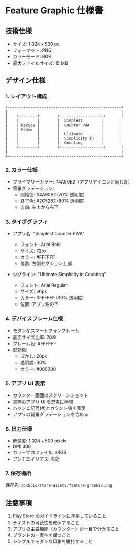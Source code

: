 # Feature Graphic 仕様書

## 技術仕様

- サイズ: 1,024 x 500 px
- フォーマット: PNG
- カラーモード: RGB
- 最大ファイルサイズ: 15 MB

## デザイン仕様

### 1. レイアウト構成

```
+--------------------------------------------------+
|                                                  |
|    +--------+        +-------------------+       |
|    |        |        |  Simplest        |       |
|    | Device |        |  Counter PWA     |       |
|    | Frame  |        |                  |       |
|    |        |        |  Ultimate        |       |
|    |        |        |  Simplicity in   |       |
|    |        |        |  Counting        |       |
|    +--------+        +-------------------+       |
|                                                  |
+--------------------------------------------------+
```

### 2. カラー仕様

- プライマリーカラー: #4A90E2（アプリアイコンと同じ青）
- 背景グラデーション:
  - 開始色: #4A90E2 (70% 透明度)
  - 終了色: #2C5282 (80% 透明度)
  - 方向: 左上から右下

### 3. タイポグラフィ

- アプリ名: "Simplest Counter PWA"

  - フォント: Arial Bold
  - サイズ: 72px
  - カラー: #FFFFFF
  - 位置: 右側セクション上部

- タグライン: "Ultimate Simplicity in Counting"
  - フォント: Arial Regular
  - サイズ: 36px
  - カラー: #FFFFFF (90% 透明度)
  - 位置: アプリ名の下

### 4. デバイスフレーム仕様

- モダンなスマートフォンフレーム
- 画面サイズ比率: 20:9
- フレーム色: #FFFFFF
- 影効果:
  - ぼかし: 20px
  - 透明度: 30%
  - カラー: #000000

### 5. アプリ UI 表示

- カウンター画面のスクリーンショット
- 実際のアプリ UI を忠実に再現
- ハッシュ記号(#)とカウント値を表示
- アプリの背景グラデーションを含める

### 6. 出力仕様

- 解像度: 1,024 x 500 pixels
- DPI: 300
- カラープロファイル: sRGB
- アンチエイリアス: 有効

### 7. 保存場所

保存先: `/public/store-assets/feature-graphic.png`

## 注意事項

1. Play Store のガイドラインに準拠していること
2. テキストの可読性を確保すること
3. アプリの主要機能（カウンター）が一目で分かること
4. ブランドの一貫性を保つこと
5. シンプルでモダンな印象を維持すること
